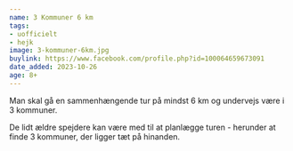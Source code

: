```yaml
---
name: 3 Kommuner 6 km
tags:
- uofficielt
- hejk
image: 3-kommuner-6km.jpg
buylink: https://www.facebook.com/profile.php?id=100064659673091
date_added: 2023-10-26
age: 8+
---
```

Man skal gå en sammenhængende tur på mindst 6 km og undervejs være i 3 kommuner. 

De lidt ældre spejdere kan være med til at planlægge turen - herunder at finde 3 kommuner, der ligger tæt på hinanden.